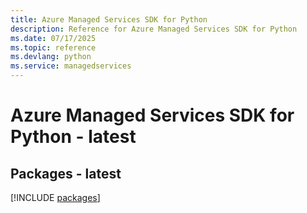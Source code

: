 ```yaml
---
title: Azure Managed Services SDK for Python
description: Reference for Azure Managed Services SDK for Python
ms.date: 07/17/2025
ms.topic: reference
ms.devlang: python
ms.service: managedservices
---
```

# Azure Managed Services SDK for Python - latest
## Packages - latest
[!INCLUDE [packages](managed-services-index.md)]